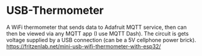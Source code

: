 # USB-Thermometer
 A WiFi thermometer that sends data to Adafruit MQTT service, then can then be viewed via any MQTT app (I use MQTT Dash). The circuit is gets voltage supplied by a USB connection (can be a 5V cellphone power brick). https://fritzenlab.net/mini-usb-wifi-thermometer-with-esp32/
